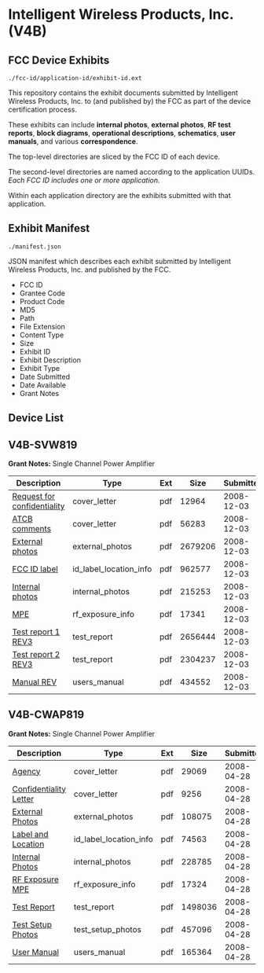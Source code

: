 # Intelligent Wireless Products, Inc. (V4B)
## FCC Device Exhibits

```
./fcc-id/application-id/exhibit-id.ext
```

This repository contains the exhibit documents submitted by Intelligent Wireless Products, Inc. to (and published by) the FCC as part of the device certification process.

These exhibits can include **internal photos**, **external photos**, **RF test reports**, **block diagrams**, **operational descriptions**, **schematics**, **user manuals**, and various **correspondence**.

The top-level directories are sliced by the FCC ID of each device.

The second-level directories are named according to the application UUIDs. *Each FCC ID includes one or more application.*

Within each application directory are the exhibits submitted with that application. 

## Exhibit Manifest

```
./manifest.json
```

JSON manifest which describes each exhibit submitted by Intelligent Wireless Products, Inc. and published by the FCC.

- FCC ID
- Grantee Code
- Product Code
- MD5
- Path
- File Extension
- Content Type
- Size
- Exhibit ID
- Exhibit Description
- Exhibit Type
- Date Submitted
- Date Available
- Grant Notes

## Device List
## V4B-SVW819
**Grant Notes:** Single Channel Power Amplifier

| Description | Type | Ext | Size | Submitted | Available |
| ----------- | ---- | --- | ---- | --------- | --------- |
| [Request for confidentiality](V4B-SVW819/fbf91de3b1b617c748bdcfc30aa4743b/1039326.pdf) | cover_letter | pdf | 12964 | 2008-12-03 | 2008-12-03 |
| [ATCB comments](V4B-SVW819/fbf91de3b1b617c748bdcfc30aa4743b/1039327.pdf) | cover_letter | pdf | 56283 | 2008-12-03 | 2008-12-03 |
| [External photos](V4B-SVW819/fbf91de3b1b617c748bdcfc30aa4743b/1039329.pdf) | external_photos | pdf | 2679206 | 2008-12-03 | 2008-12-03 |
| [FCC ID label](V4B-SVW819/fbf91de3b1b617c748bdcfc30aa4743b/1039330.pdf) | id_label_location_info | pdf | 962577 | 2008-12-03 | 2008-12-03 |
| [Internal photos](V4B-SVW819/fbf91de3b1b617c748bdcfc30aa4743b/1039331.pdf) | internal_photos | pdf | 215253 | 2008-12-03 | 2008-12-03 |
| [MPE](V4B-SVW819/fbf91de3b1b617c748bdcfc30aa4743b/1039335.pdf) | rf_exposure_info | pdf | 17341 | 2008-12-03 | 2008-12-03 |
| [Test report 1 REV3](V4B-SVW819/fbf91de3b1b617c748bdcfc30aa4743b/1039341.pdf) | test_report | pdf | 2656444 | 2008-12-03 | 2008-12-03 |
| [Test report 2 REV3](V4B-SVW819/fbf91de3b1b617c748bdcfc30aa4743b/1039342.pdf) | test_report | pdf | 2304237 | 2008-12-03 | 2008-12-03 |
| [Manual REV](V4B-SVW819/fbf91de3b1b617c748bdcfc30aa4743b/1039339.pdf) | users_manual | pdf | 434552 | 2008-12-03 | 2008-12-03 |
## V4B-CWAP819
**Grant Notes:** Single Channel Power Amplifier

| Description | Type | Ext | Size | Submitted | Available |
| ----------- | ---- | --- | ---- | --------- | --------- |
| [Agency](V4B-CWAP819/cf50c3e836cd5482b357807a5d936591/934143.pdf) | cover_letter | pdf | 29069 | 2008-04-28 | 2008-04-28 |
| [Confidentiality Letter](V4B-CWAP819/cf50c3e836cd5482b357807a5d936591/934144.pdf) | cover_letter | pdf | 9256 | 2008-04-28 | 2008-04-28 |
| [External Photos](V4B-CWAP819/cf50c3e836cd5482b357807a5d936591/934146.pdf) | external_photos | pdf | 108075 | 2008-04-28 | 2008-04-28 |
| [Label and Location](V4B-CWAP819/cf50c3e836cd5482b357807a5d936591/934148.pdf) | id_label_location_info | pdf | 74563 | 2008-04-28 | 2008-04-28 |
| [Internal Photos](V4B-CWAP819/cf50c3e836cd5482b357807a5d936591/934147.pdf) | internal_photos | pdf | 228785 | 2008-04-28 | 2008-04-28 |
| [RF Exposure MPE](V4B-CWAP819/cf50c3e836cd5482b357807a5d936591/934151.pdf) | rf_exposure_info | pdf | 17324 | 2008-04-28 | 2008-04-28 |
| [Test Report](V4B-CWAP819/cf50c3e836cd5482b357807a5d936591/934157.pdf) | test_report | pdf | 1498036 | 2008-04-28 | 2008-04-28 |
| [Test Setup Photos](V4B-CWAP819/cf50c3e836cd5482b357807a5d936591/934154.pdf) | test_setup_photos | pdf | 457096 | 2008-04-28 | 2008-04-28 |
| [User Manual](V4B-CWAP819/cf50c3e836cd5482b357807a5d936591/934155.pdf) | users_manual | pdf | 165364 | 2008-04-28 | 2008-04-28 |
